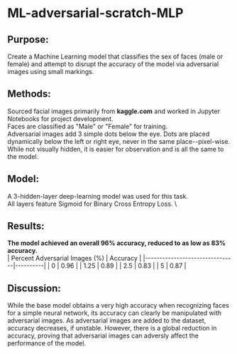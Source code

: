 # ML-adversarial-scratch-MLP

## Purpose:
Create a Machine Learning model that classifies the sex of faces (male or female) and attempt to disrupt the accuracy of the model via adversarial images using small markings. 

## Methods:
Sourced facial images primarily from **kaggle.com** and worked in Jupyter Notebooks for project development. \
Faces are classified as "Male" or "Female" for training. \
Adversarial images add 3 simple dots below the eye. Dots are placed dynamically below the left or right eye, never in the same place--pixel-wise. While not visually hidden, it is easier for observation and is all the same to the model. 

## Model:
A 3-hidden-layer deep-learning model was used for this task. \
All layers feature Sigmoid for Binary Cross Entropy Loss. \

## Results:
**The model achieved an overall 96% accuracy, reduced to as low as 83% accuracy.** \
| Percent Adversarial Images (%) | Accuracy |
|--------------------------------|----------|
| 0                              | 0.96     |
| 1.25                           | 0.89     |
| 2.5                            | 0.83     |
| 5                              | 0.87     |

## Discussion:
While the base model obtains a very high accuracy when recognizing faces for a simple neural network, its accuracy can clearly be manipulated with adversarial images. 
As adversarial images are added to the dataset, accuracy decreases, if unstable. However, there is a global reduction in accuracy, proving that adversarial images can adversly affect the performance of the model.
